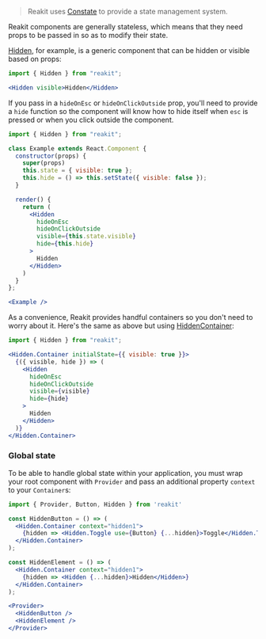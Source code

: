 > Reakit uses [Constate](https://github.com/diegohaz/constate) to provide a state management system.

Reakit components are generally stateless, which means that they need props to be passed in so as to modify their state.

[Hidden](../packages/reakit/src/Hidden/Hidden.md), for example, is a generic component that can be hidden or visible based on props:
```jsx
import { Hidden } from "reakit";

<Hidden visible>Hidden</Hidden>
```

If you pass in a `hideOnEsc` or `hideOnClickOutside` prop, you'll need to provide a `hide` function so the component will know how to hide itself when `esc` is pressed or when you click outside the component.
```jsx
import { Hidden } from "reakit";

class Example extends React.Component {
  constructor(props) {
    super(props)
    this.state = { visible: true };
    this.hide = () => this.setState({ visible: false });
  }

  render() {
    return (
      <Hidden
        hideOnEsc
        hideOnClickOutside
        visible={this.state.visible}
        hide={this.hide}
      >
        Hidden
      </Hidden>
    )
  }
};

<Example />
```

As a convenience, Reakit provides handful containers so you don't need to worry about it. Here's the same as above but using [HiddenContainer](../packages/reakit/src/Hidden/HiddenContainer.md):
```jsx
import { Hidden } from "reakit";

<Hidden.Container initialState={{ visible: true }}>
  {({ visible, hide }) => (
    <Hidden
      hideOnEsc
      hideOnClickOutside
      visible={visible}
      hide={hide}
    >
      Hidden
    </Hidden>
  )}
</Hidden.Container>
```

### Global state

To be able to handle global state within your application, you must wrap your root component with `Provider` and pass an additional property `context` to your `Container`s:

```jsx
import { Provider, Button, Hidden } from 'reakit'

const HiddenButton = () => (
  <Hidden.Container context="hidden1">
    {hidden => <Hidden.Toggle use={Button} {...hidden}>Toggle</Hidden.Toggle>}
  </Hidden.Container>
);

const HiddenElement = () => (
  <Hidden.Container context="hidden1">
    {hidden => <Hidden {...hidden}>Hidden</Hidden>}
  </Hidden.Container>
);

<Provider>
  <HiddenButton />
  <HiddenElement />
</Provider>
```
